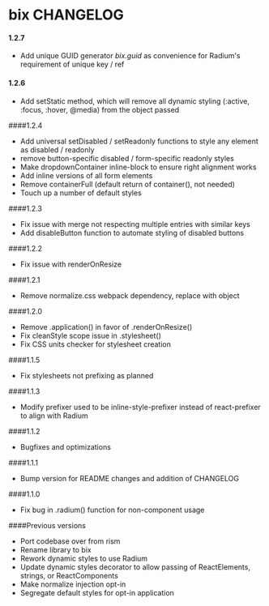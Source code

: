 bix CHANGELOG
=====

#### 1.2.7
* Add unique GUID generator *bix.guid* as convenience for Radium's requirement of unique key / ref

#### 1.2.6
* Add setStatic method, which will remove all dynamic styling (:active, :focus, :hover, @media) from the object passed

####1.2.4
* Add universal setDisabled / setReadonly functions to style any element as disabled / readonly
* remove button-specific disabled / form-specific readonly styles
* Make dropdownContainer inline-block to ensure right alignment works
* Add inline versions of all form elements
* Remove containerFull (default return of container(), not needed)
* Touch up a number of default styles

####1.2.3
* Fix issue with merge not respecting multiple entries with similar keys
* Add disableButton function to automate styling of disabled buttons

####1.2.2
* Fix issue with renderOnResize

####1.2.1
* Remove normalize.css webpack dependency, replace with object

####1.2.0
* Remove .application() in favor of .renderOnResize()
* Fix cleanStyle scope issue in .stylesheet()
* Fix CSS units checker for stylesheet creation

####1.1.5
* Fix stylesheets not prefixing as planned

####1.1.3
* Modify prefixer used to be inline-style-prefixer instead of react-prefixer to align with Radium

####1.1.2
* Bugfixes and optimizations

####1.1.1

* Bump version for README changes and addition of CHANGELOG

####1.1.0

* Fix bug in .radium() function for non-component usage

####Previous versions

* Port codebase over from rism
* Rename library to bix
* Rework dynamic styles to use Radium
* Update dynamic styles decorator to allow passing of ReactElements, strings, or ReactComponents
* Make normalize injection opt-in
* Segregate default styles for opt-in application
